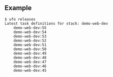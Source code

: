## Example

    $ ufo releases
    Latest task definitions for stack: demo-web-dev
        demo-web-dev:55
        demo-web-dev:54
        demo-web-dev:53
        demo-web-dev:52
        demo-web-dev:51
        demo-web-dev:50
        demo-web-dev:49
        demo-web-dev:48
        demo-web-dev:47
        demo-web-dev:46
        demo-web-dev:45
